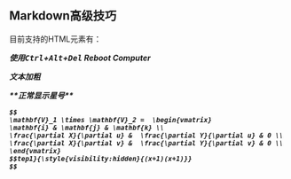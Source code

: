 ## Markdown高级技巧

目前支持的HTML元素有：<kbd> <b> <i> <em> <sup> <sub> <br>



使用<kbd>Ctrl</kbd>+<kbd>Alt</kbd>+<kbd>Del</kbd> Reboot Computer

**文本加粗**

\*\*正常显示星号\*\*



```
$$
\mathbf{V}_1 \times \mathbf{V}_2 =  \begin{vmatrix} 
\mathbf{i} & \mathbf{j} & \mathbf{k} \\
\frac{\partial X}{\partial u} &  \frac{\partial Y}{\partial u} & 0 \\
\frac{\partial X}{\partial v} &  \frac{\partial Y}{\partial v} & 0 \\
\end{vmatrix}
$$tep1}{\style{visibility:hidden}{(x+1)(x+1)}}
$$
```